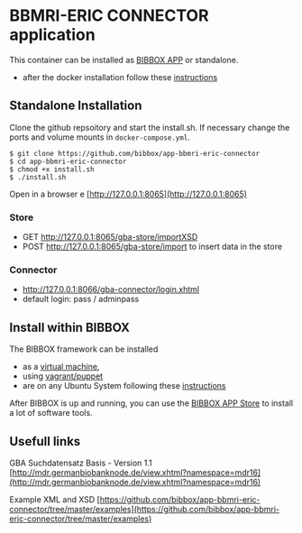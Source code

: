 # BBMRI-ERIC CONNECTOR application

This container can be installed as [BIBBOX APP](http://bibbox.readthedocs.io/en/latest/admin-documentation/ "BIBBOX App Store") or standalone. 

* after the docker installation follow these [instructions](https://github.com/bibbox/app-bbmri-eric-connector/blob/master/INSTALL-APP.md)

## Standalone Installation

Clone the github repsoitory and start the install.sh. If necessary change the ports and volume mounts in `docker-compose.yml`.  

```shell
$ git clone https://github.com/bibbox/app-bbmri-eric-connector
$ cd app-bbmri-eric-connector
$ chmod +x install.sh
$ ./install.sh
```
Open in a browser e [http://127.0.0.1:8065](http://127.0.0.1:8065)

### Store 

* GET http://127.0.0.1:8065/gba-store/importXSD 
* POST http://127.0.0.1:8065/gba-store/import to insert data in the store

### Connector

* http://127.0.0.1:8066/gba-connector/login.xhtml
* default login: pass / adminpass


## Install within BIBBOX

The BIBBOX framework can be installed 
* as a [virtual machine](http://bibbox.bbmri-eric.eu/resources/machine/), 
* using [vagrant/puppet](http://bibbox.readthedocs.io/en/latest/installation-vagrant/) 
* are on any Ubuntu System following these [instructions](http://bibbox.readthedocs.io/en/latest/installation-source/)  

After BIBBOX is up and running, you can use the [BIBBOX APP Store](http://bibbox.readthedocs.io/en/latest/admin-documentation/ "BIBBOX App Store") to install a lot of software tools. 

## Usefull links

GBA Suchdatensatz Basis - Version 1.1 [http://mdr.germanbiobanknode.de/view.xhtml?namespace=mdr16](http://mdr.germanbiobanknode.de/view.xhtml?namespace=mdr16)

Example XML and XSD [https://github.com/bibbox/app-bbmri-eric-connector/tree/master/examples](https://github.com/bibbox/app-bbmri-eric-connector/tree/master/examples)